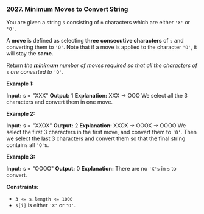 ### 2027\. Minimum Moves to Convert String

You are given a string `s` consisting of `n` characters which are either `'X'` or `'O'`.

A **move** is defined as selecting **three** **consecutive characters** of `s` and converting them to `'O'`. Note that if a move is applied to the character `'O'`, it will stay the **same**.

Return _the **minimum** number of moves required so that all the characters of_ `s` _are converted to_ `'O'`.

**Example 1:**

**Input:** s = "XXX"
**Output:** 1
**Explanation:** XXX -> OOO
We select all the 3 characters and convert them in one move.

**Example 2:**

**Input:** s = "XXOX"
**Output:** 2
**Explanation:** XXOX -> OOOX -> OOOO
We select the first 3 characters in the first move, and convert them to `'O'`.
Then we select the last 3 characters and convert them so that the final string contains all `'O'`s.

**Example 3:**

**Input:** s = "OOOO"
**Output:** 0
**Explanation:** There are no `'X's` in `s` to convert.

**Constraints:**

*   `3 <= s.length <= 1000`
*   `s[i]` is either `'X'` or `'O'`.
